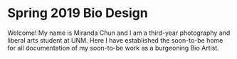 # Spring 2019 Bio Design
Welcome! 
My name is Miranda Chun and I am a third-year photography and liberal arts student at UNM.
Here I have established the soon-to-be home for all documentation of my soon-to-be work as a burgeoning Bio Artist.
